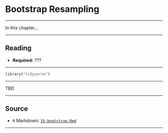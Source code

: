 # Bootstrap Resampling



***

In this chapter...

***

## Reading

- **Required:** ???

***


```r
library("tidyverse")
```

***

TBD

***

## Source

- `R` Markdown: [`15-bootstrap.Rmd`](15-bootstrap.Rmd)

***
